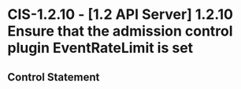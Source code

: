 # CIS-1.2.10 - \[1.2 API Server\] 1.2.10 Ensure that the admission control plugin EventRateLimit is set

## Control Statement
